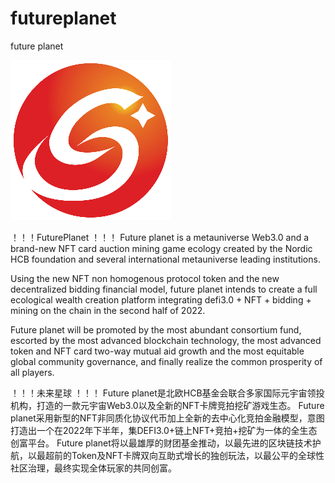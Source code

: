 # futureplanet
future planet

![FuturePlanet logo](logo.png?raw=true)

！！！FuturePlanet ！！！
Future planet is a metauniverse Web3.0 and a brand-new NFT card auction mining game ecology created by the Nordic HCB foundation and several international metauniverse leading institutions.

Using the new NFT non homogenous protocol token and the new decentralized bidding financial model, future planet intends to create a full ecological wealth creation platform integrating defi3.0 + NFT + bidding + mining on the chain in the second half of 2022.

Future planet will be promoted by the most abundant consortium fund, escorted by the most advanced blockchain technology, the most advanced token and NFT card two-way mutual aid growth and the most equitable global community governance, and finally realize the common prosperity of all players.

！！！未来星球 ！！！
Future planet是北欧HCB基金会联合多家国际元宇宙领投机构，打造的一款元宇宙Web3.0以及全新的NFT卡牌竞拍挖矿游戏生态。
Future planet采用新型的NFT非同质化协议代币加上全新的去中心化竞拍金融模型，意图打造出一个在2022年下半年，集DEFI3.0+链上NFT+竞拍+挖矿为一体的全生态创富平台。
Future planet将以最雄厚的财团基金推动，以最先进的区块链技术护航，以最超前的Token及NFT卡牌双向互助式增长的独创玩法，以最公平的全球性社区治理，最终实现全体玩家的共同创富。
